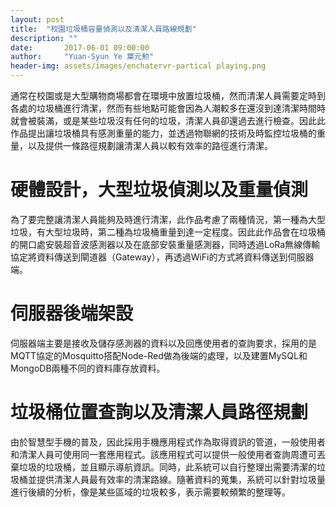 ```yaml
---
layout: post
title:  "校園垃圾桶容量偵測以及清潔人員路線規劃"
description: ""
date:       2017-06-01 09:00:00
author:     "Yuan-Syun Ye 葉元勲"
header-img: assets/images/enchatervr-partical playing.png
---
```


通常在校園或是大型購物商場都會在環境中放置垃圾桶，然而清潔人員需要定時到各處的垃圾桶進行清潔，然而有些地點可能會因為人潮較多在還沒到達清潔時間時就會被裝滿，或是某些垃圾沒有任何的垃圾，清潔人員卻還過去進行檢查。因此此作品提出讓垃圾桶具有感測重量的能力，並透過物聯網的技術及時監控垃圾桶的重量，以及提供一條路徑規劃讓清潔人員以較有效率的路徑進行清潔。

# 硬體設計，大型垃圾偵測以及重量偵測 #
為了要完整讓清潔人員能夠及時進行清潔，此作品考慮了兩種情況，第一種為大型垃圾，有大型垃圾時，第二種為垃圾桶重量到達一定程度。因此此作品會在垃圾桶的開口處安裝超音波感測器以及在底部安裝重量感測器，同時透過LoRa無線傳輸協定將資料傳送到閘道器（Gateway），再透過WiFi的方式將資料傳送到伺服器端。

# 伺服器後端架設 #
伺服器端主要是接收及儲存感測器的資料以及回應使用者的查詢要求，採用的是MQTT協定的Mosquitto搭配Node-Red做為後端的處理，以及建置MySQL和MongoDB兩種不同的資料庫存放資料。

# 垃圾桶位置查詢以及清潔人員路徑規劃 #
由於智慧型手機的普及，因此採用手機應用程式作為取得資訊的管道，一般使用者和清潔人員可使用同一套應用程式。該應用程式可以提供一般使用者查詢周遭可丟棄垃圾的垃圾桶，並且顯示導航資訊。同時，此系統可以自行整理出需要清潔的垃圾桶並提供清潔人員最有效率的清潔路線。隨著資料的蒐集，系統可以針對垃圾量進行後續的分析，像是某些區域的垃圾較多，表示需要較頻繁的整理等。